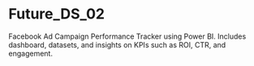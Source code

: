 # Future_DS_02
Facebook Ad Campaign Performance Tracker using Power BI. Includes dashboard, datasets, and insights on KPIs such as ROI, CTR, and engagement.
